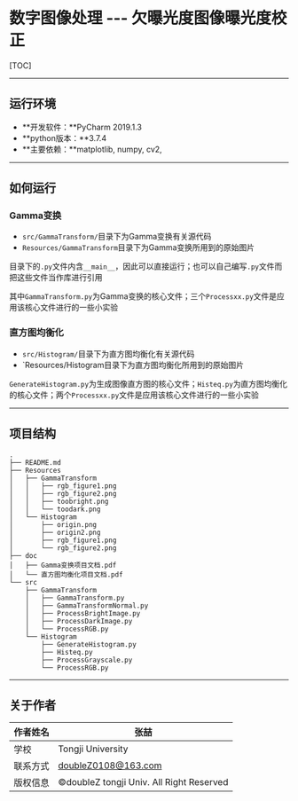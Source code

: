# 数字图像处理 --- 欠曝光度图像曝光度校正

[TOC]

------

## 运行环境

- **开发软件：**PyCharm 2019.1.3
- **python版本：**3.7.4
- **主要依赖：**matplotlib, numpy, cv2, 

------

## 如何运行

### Gamma变换

- `src/GammaTransform/`目录下为Gamma变换有关源代码
- `Resources/GammaTransform`目录下为Gamma变换所用到的原始图片

目录下的`.py`文件内含`__main__`，因此可以直接运行；也可以自己编写`.py`文件而把这些文件当作库进行引用

其中`GammaTransform.py`为Gamma变换的核心文件；三个`Processxx.py`文件是应用该核心文件进行的一些小实验

### 直方图均衡化

- `src/Histogram/`目录下为直方图均衡化有关源代码
- `Resources/Histogram目录下为直方图均衡化所用到的原始图片

`GenerateHistogram.py`为生成图像直方图的核心文件；`Histeq.py`为直方图均衡化的核心文件；两个`Processxx.py`文件是应用该核心文件进行的一些小实验

------

## 项目结构

```
.
├── README.md
├── Resources
│   ├── GammaTransform
│   │   ├── rgb_figure1.png
│   │   ├── rgb_figure2.png
│   │   ├── toobright.png
│   │   └── toodark.png
│   └── Histogram
│       ├── origin.png
│       ├── origin2.png
│       ├── rgb_figure1.png
│       └── rgb_figure2.png
├── doc
│   ├── Gamma变换项目文档.pdf
│   └── 直方图均衡化项目文档.pdf
└── src
    ├── GammaTransform
    │   ├── GammaTransform.py
    │   ├── GammaTransformNormal.py
    │   ├── ProcessBrightImage.py
    │   ├── ProcessDarkImage.py
    │   └── ProcessRGB.py
    └── Histogram
        ├── GenerateHistogram.py
        ├── Histeq.py
        ├── ProcessGrayscale.py
        └── ProcessRGB.py
```

------

## 关于作者

| 作者姓名 | 张喆                                     |
| -------- | ---------------------------------------- |
| 学校     | Tongji University                        |
| 联系方式 | doubleZ0108@163.com                      |
| 版权信息 | ©doubleZ tongji Univ. All Right Reserved |

